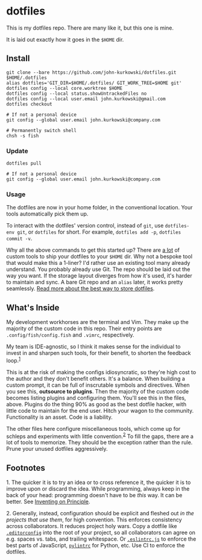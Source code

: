 # dotfiles

This is my dotfiles repo. There are many like it, but this one is mine.

It is laid out exactly how it goes in the `$HOME` dir.

## Install

```fish
git clone --bare https://github.com/john-kurkowski/dotfiles.git $HOME/.dotfiles
alias dotfiles='GIT_DIR=$HOME/.dotfiles/ GIT_WORK_TREE=$HOME git'
dotfiles config --local core.worktree $HOME
dotfiles config --local status.showUntrackedFiles no
dotfiles config --local user.email john.kurkowski@gmail.com
dotfiles checkout

# If not a personal device
git config --global user.email john.kurkowski@company.com

# Permanently switch shell
chsh -s fish
```

### Update

```fish
dotfiles pull

# If not a personal device
git config --global user.email john.kurkowski@company.com
```

### Usage

The dotfiles are now in your home folder, in the conventional location. Your
tools automatically pick them up.

To interact with the dotfiles' version control, instead of `git`, use
`dotfiles-env git`, or `dotfiles` for short. For example, `dotfiles add -p`,
`dotfiles commit -v`.

Why all the above commands to get this started up? There are [a lot][GitHub
does dotfiles] of custom tools to ship your dotfiles to your `$HOME` dir. Why
not a bespoke tool that would make this a 1-liner? I'd rather use an existing
tool many already understand. You probably already use Git. The repo should be
laid out the way you want. If the storage layout diverges from how it's used,
it's harder to maintain and sync. A bare Git repo and an `alias` later, it
works pretty seamlessly. [Read more about the best way to store dotfiles][The
best way to store your dotfiles].

## What's Inside

My development workhorses are the terminal and Vim. They make up the majority
of the custom code in this repo. Their entry points are
`.config/fish/config.fish` and `.vimrc`, respectively.

My team is IDE-agnostic, so I think it makes sense for the individual to invest
in and sharpen such tools, for their benefit, to shorten the feedback
loop.<sup>[1](#1)</sup>

This is at the risk of making the configs idiosyncratic, so they're high cost
to the author and they don't benefit others. It's a balance. When building a
custom prompt, it can be full of inscrutable symbols and directives. When you
see this, **outsource to plugins**. Then the majority of the custom code
becomes listing plugins and configuring them. You'll see this in the files,
above. Plugins do the thing 90% as good as the best dotfile hacker, with little
code to maintain for the end user. Hitch your wagon to the community.
Functionality is an asset. Code is a liability.

The other files here configure miscellaneous tools, which come up for schleps
and experiments with little convention.<sup>[2](#2)</sup> To fill the gaps,
there are a lot of tools to memorize. They should be the exception rather than
the rule. Prune your unused dotfiles aggressively.

## Footnotes

<a name="1">1.</a> The quicker it is to try an idea or to cross reference it,
the quicker it is to improve upon or discard the idea. While programming,
always keep in the back of your head: programming doesn't have to be _this_
way. It can be better. See [Inventing on Principle].

<a name="2">2.</a> Generally, instead, configuration should be explicit and
fleshed out _in the projects that use them_, for high convention. This enforces
consistency across collaborators. It reduces project holy wars. Copy a dotfile
like [`.editorconfig`][EditorConfig] into the root of your project, so all
collaborators can agree on e.g. spaces vs. tabs, and trailing whitespace. Or
[`.eslintrc.js`][ESLint] to enforce the best parts of JavaScript,
[`pylintrc`][Pylint] for Python, etc. Use CI to enforce the dotfiles.

[EditorConfig]: https://editorconfig.org/
[ESLint]: https://eslint.org/
[GitHub does dotfiles]: https://dotfiles.github.io/
[Inventing on Principle]: https://vimeo.com/36579366
[Pylint]: https://www.pylint.org/
[The best way to store your dotfiles]: https://developer.atlassian.com/blog/2016/02/best-way-to-store-dotfiles-git-bare-repo/

